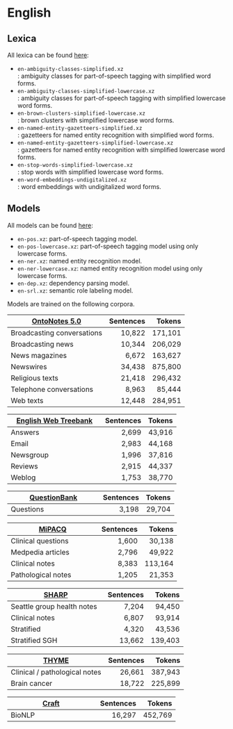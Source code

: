 # English

## Lexica

All lexica can be found [here](https://bitbucket.org/emorynlp/english/src/fc6cf377142cb554ab74c7b6377eff6d28e43620/src/main/resources/edu/emory/mathcs/nlp/lexica/?at=master):

* `en-ambiguity-classes-simplified.xz`<br>: ambiguity classes for part-of-speech tagging with simplified word forms.
* `en-ambiguity-classes-simplified-lowercase.xz`<br>: ambiguity classes for part-of-speech tagging with simplified lowercase word forms.
* `en-brown-clusters-simplified-lowercase.xz`<br>: brown clusters with simplified lowercase word forms. 
* `en-named-entity-gazetteers-simplified.xz`<br>: gazetteers for named entity recognition with simplified word forms.
* `en-named-entity-gazetteers-simplified-lowercase.xz`<br>: gazetteers for named entity recognition with simplified lowercase word forms.
* `en-stop-words-simplified-lowercase.xz`<br>: stop words with simplified lowercase word forms.
* `en-word-embeddings-undigitalized.xz`<br>: word embeddings with undigitalized word forms.

## Models

All models can be found [here](https://bitbucket.org/emorynlp/english/src/fc6cf377142cb554ab74c7b6377eff6d28e43620/src/main/resources/edu/emory/mathcs/nlp/models/?at=master):

* `en-pos.xz`: part-of-speech tagging model.
* `en-pos-lowercase.xz`: part-of-speech tagging model using only lowercase forms.
* `en-ner.xz`: named entity recognition model.
* `en-ner-lowercase.xz`: named entity recognition model using only lowercase forms.
* `en-dep.xz`: dependency parsing model.
* `en-srl.xz`: semantic role labeling model.

Models are trained on the following corpora.

| [OntoNotes 5.0](https://catalog.ldc.upenn.edu/LDC2013T19) | Sentences | Tokens |
| -------------------------- | -----: | ------: |
| Broadcasting conversations | 10,822 | 171,101 |
| Broadcasting news          | 10,344 | 206,029 |
| News magazines             |  6,672 | 163,627 |
| Newswires                  | 34,438 | 875,800 |
| Religious texts            | 21,418 | 296,432 |
| Telephone conversations    |  8,963 |  85,444 |
| Web texts                  | 12,448 | 284,951 |

| &nbsp;&nbsp;&nbsp;[English Web Treebank](https://catalog.ldc.upenn.edu/LDC2012T13)&nbsp;&nbsp;&nbsp; | Sentences | Tokens |
| --------- | ----: | -----: |
| Answers   | 2,699 | 43,916 |
| Email     | 2,983 | 44,168 |
| Newsgroup | 1,996 | 37,816 |
| Reviews   | 2,915 | 44,337 |
| Weblog    | 1,753 | 38,770 |

| &nbsp;&nbsp;&nbsp;&nbsp;&nbsp;&nbsp;&nbsp;&nbsp;&nbsp;&nbsp;[QuestionBank](http://www.computing.dcu.ie/~jjudge/qtreebank/)&nbsp;&nbsp;&nbsp;&nbsp;&nbsp;&nbsp;&nbsp;&nbsp;&nbsp;&nbsp; | Sentences | Tokens |
| --------- | ----: | -----: |
| Questions | 3,198 | 29,704 |

| &nbsp;&nbsp;&nbsp;&nbsp;&nbsp;&nbsp;&nbsp;&nbsp;&nbsp;&nbsp;&nbsp;&nbsp;&nbsp;&nbsp;&nbsp;[MiPACQ](http://clear.colorado.edu/compsem/index.php?page=endendsystems&sub=mipacq)&nbsp;&nbsp;&nbsp;&nbsp;&nbsp;&nbsp;&nbsp;&nbsp;&nbsp;&nbsp;&nbsp;&nbsp;&nbsp;&nbsp;&nbsp; | Sentences | Tokens |
| ------------------- | --------------: | -----------: |
| Clinical questions  | 1,600           |  30,138      |
| Medpedia articles   | 2,796           |  49,922      |
| Clinical notes      | 8,383           | 113,164      |
| Pathological notes  | 1,205           |  21,353      |

| [SHARP](http://informatics.mayo.edu/sharp/index.php/Main_Page) | Sentences | Tokens |
| -------------------------------------- | -----: | ------: |
| Seattle group health notes&nbsp;&nbsp; |  7,204 |  94,450 |
| Clinical notes                         |  6,807 |  93,914 |
| Stratified                             |  4,320 |  43,536 |
| Stratified SGH                         | 13,662 | 139,403 |

| [THYME](http://clear.colorado.edu/compsem/index.php?page=endendsystems&sub=temporal) | Sentences | Tokens |
| ----------------------------- | -----: | ------: |
| Clinical / pathological notes | 26,661 | 387,943 |
| Brain cancer                  | 18,722 | 225,899 |

| &nbsp;&nbsp;&nbsp;&nbsp;&nbsp;&nbsp;&nbsp;&nbsp;&nbsp;&nbsp;&nbsp;&nbsp;&nbsp;&nbsp;&nbsp;&nbsp;&nbsp;[Craft](http://bionlp-corpora.sourceforge.net/CRAFT/)&nbsp;&nbsp;&nbsp;&nbsp;&nbsp;&nbsp;&nbsp;&nbsp;&nbsp;&nbsp;&nbsp;&nbsp;&nbsp;&nbsp;&nbsp;&nbsp;&nbsp;&nbsp; | Sentences | Tokens |
| ------ | -----: | -------: |
| BioNLP | 16,297 |  452,769 |

